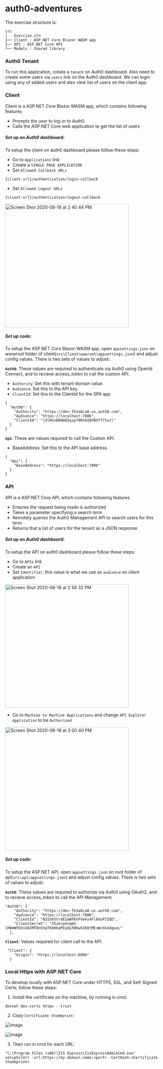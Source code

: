 # auth0-adventures

The exercise structure is: 

```
src
│   Exercise.sln
├── Client : ASP.NET Core Blazor WASM app
├── API : ASP.NET Core API
└── Models : Shared library 
```

### Auth0 Tenant 

To run this application, create a `tenant` on Auth0 dashboard. Also need to create some users via `users` link on the Auth0 dashboard. We can login using any of added users and also view list of users on the client app.

### Client 

Client is a ASP.NET Core Blazor WASM app, which contains following features 

- Prompts the user to log-in to Auth0
- Calls the ASP.NET Core web application to get the list of users

##### Set up on Auth0 dashboard:

To setup the client on auth0 dashboard please follow these steps: 

- Go to `Applications` link 
- Create a `SINGLE PAGE APPLICATION`
- Set `Allowed Callback URLs` 

```
{client-url}/authentication/login-callback
```

- Set `Allowed Logout URLs` 

```
{client-url}/authentication/logout-callback
```

<img width="400" alt="Screen Shot 2020-08-18 at 2 40 44 PM" src="https://user-images.githubusercontent.com/4095071/90553770-ea2bb900-e162-11ea-87e4-e58eab1f62ff.png">

##### Set up code: 

To setup the ASP.NET Core Blazor WASM app, open `appsettings.json` on wwwroot folder of client(`src\Client\wwwroot\appsettings.json`) and adjust config values. There is two sets of values to adjust: 

**`Auth0`**: These values are required to authenticate via Auth0 using OpenId Connect, and to recieve access_token to call the custom API.

- `Authority`: Set this with tenant domain value. 
- `Audience`: Set this to the API key.
- `ClientId`: Set this to the ClientId for the SPA app 

```
{
  "Auth0": {
    "Authority": "https://dev-fh3a8ca8.us.auth0.com",
    "Audience": "https://localhost:7006",
    "ClientId": "ldlHCnD8HmQSqip79Kn92QFNXT77Ixzl"
  }
}
```

**`Api`**: These are values required to call the Custom API.

- BaseAddress: Set this to the API base address.

```
{
  "Api": {
    "BaseAddress": "https://localhost:7006"
  }
}
```

### API 

API is a ASP.NET Core API, which contains following features 

- Ensures the request being made is authorized
- Takes a parameter specifying a search term
- Remotely queries the Auth0 Management API to search users for this term
- Returns that a list of users for the tenant as a JSON response

##### Set up on Auth0 dashboard:

To setup the API on auth0 dashboard please follow these steps: 

- Go to `APIs` link 
- Create an `API`
- Set `Identifier`, this value is what we use as `audience` on client application  

<img width="400" alt="Screen Shot 2020-08-18 at 2 58 32 PM" src="https://user-images.githubusercontent.com/4095071/90554102-64f4d400-e163-11ea-8405-7e9d4c9728b6.png">

- Go to `Machine to Machine Applications` and change `API Explorer Application` to be `Authorized` 

<img width="400" alt="Screen Shot 2020-08-18 at 3 00 40 PM" src="https://user-images.githubusercontent.com/4095071/90554326-b00ee700-e163-11ea-8e9d-0ab6c57e785c.png">

##### Set up code: 

To setup the ASP.NET API, open `appsettings.json` on root folder of api(`src\api\appsettings.json`) and adjust config values. There is two sets of values to adjust: 

**`Auth0`**: These values are required to authorize via Auth0 using OAuth2, and to recieve access_token to call the API Management.

```
"Auth0": {
    "Authority": "https://dev-fh3a8ca8.us.auth0.com",
    "Audience": "https://localhost:7006",
    "ClientId": "N3Inh5trdEImWTKnPVeks4Fl0dvPl5QE",
    "ClientSecret": "35zmrp5nqmX-lH0mWYQ3iGOJMT8nSSqTEmHkqPEyQLFDKwX2b8tMEsWchk4dgwsL"
  },
```

**`Client`**: Values required for client call to the API.

```
 "Client": {
    "Origin": "https://localhost:6006"
  }
 ```


### Local Https with ASP.NET Core

To develop locally with ASP.NET Core under HTTPS, SSL, and Self-Signed Certs, follow these steps: 

1. Install the certificate on the machine, by running in cmd:

```
dotnet dev-certs https --trust
```

2. Copy `Certificate thumbprint`: 

![image](https://user-images.githubusercontent.com/4095071/90553572-9c16b580-e162-11ea-8d5f-2fa74dd59652.png)

![image](https://user-images.githubusercontent.com/4095071/90553451-67a2f980-e162-11ea-8cd1-0d5dfb50c0cf.png)


3. Then run in cmd for each URL:

```
"C:\Program Files (x86)\IIS Express\IisExpressAdminCmd.exe" setupSslUrl -url:https://my.domain.name:<port> -CertHash:<Certificate thumbprint>

```

